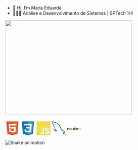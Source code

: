 - 👋 Hi, I’m Maria Eduarda
- 👩🏻‍💻 Análise e Desenvolvimento de Sistemas | SPTech 1/4

<div>
  <img height="300" width="400em" src="https://github-readme-stats.vercel.app/api?username=eduardaguardiao&show_icons=true&theme=jolly&include_all_commits=true&count_private=true"/>
  
</div> 

<div style="display: inline_block"><br>
  <img align="center" alt="HTML" height="45" width="45" src="https://raw.githubusercontent.com/devicons/devicon/master/icons/html5/html5-original.svg">
  <img align="center" alt="CSS" height="45" width="45" src="https://raw.githubusercontent.com/devicons/devicon/master/icons/css3/css3-original.svg">
  <img align="center" alt="JS" height="45" width="45" src="https://raw.githubusercontent.com/devicons/devicon/master/icons/javascript/javascript-plain.svg">
  <img align="center" alt="Mysql" height="45" width="45" src="https://raw.githubusercontent.com/devicons/devicon/master/icons/mysql/mysql-original.svg">
  <img align="center" alt="nodejs" width="45" height="45"  src="https://raw.githubusercontent.com/devicons/devicon/master/icons/nodejs/nodejs-original-wordmark.svg"/> </a>
</div>




![Snake animation](https://github.com/LuigiGF/LuigiGF/blob/output/github-contribution-grid-snake.svg)
